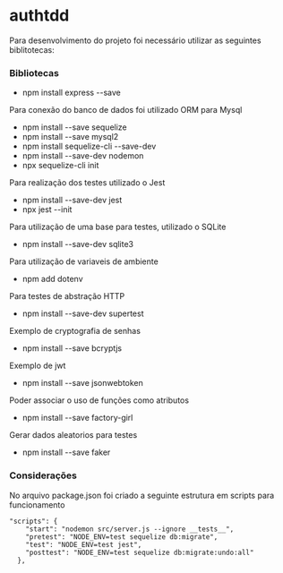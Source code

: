 # authtdd

Para desenvolvimento do projeto foi necessário utilizar as seguintes biblitotecas: 

### Bibliotecas

- npm install express --save

Para conexão do banco de dados foi utilizado ORM para Mysql 
- npm install --save sequelize
- npm install --save mysql2
- npm install sequelize-cli --save-dev
- npm install --save-dev nodemon
- npx sequelize-cli init

Para realização dos testes utilizado o Jest

- npm install --save-dev jest
- npx jest --init

Para utilização de uma base para testes, utilizado o SQLite
- npm install --save-dev sqlite3

Para utilização de variaveis de ambiente
- npm add dotenv

Para testes de abstração HTTP
- npm install --save-dev supertest

Exemplo de cryptografia de senhas
- npm install --save bcryptjs

Exemplo de jwt
- npm install --save jsonwebtoken

Poder associar o uso de funções como atributos
- npm install --save factory-girl

Gerar dados aleatorios para testes
- npm install --save faker

### Considerações

No arquivo package.json foi criado a seguinte estrutura em scripts para funcionamento

```
"scripts": {
    "start": "nodemon src/server.js --ignore __tests__",
    "pretest": "NODE_ENV=test sequelize db:migrate",
    "test": "NODE_ENV=test jest",
    "posttest": "NODE_ENV=test sequelize db:migrate:undo:all"
  },

  ```

